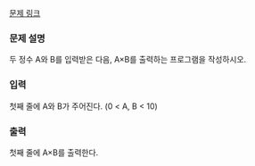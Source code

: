 [문제 링크](https://www.acmicpc.net/problem/10998)

### 문제 설명

<p>두 정수 A와 B를 입력받은 다음, A×B를 출력하는 프로그램을 작성하시오.</p>

### 입력

<p>첫째 줄에 A와 B가 주어진다. (0 < A, B < 10)</p>

### 출력

<p>첫째 줄에 A×B를 출력한다.</p>
